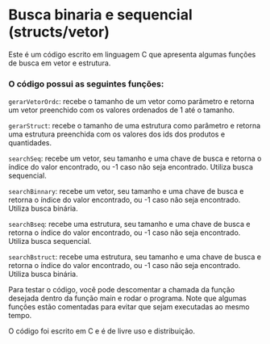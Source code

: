# Busca binaria e sequencial (structs/vetor)

Este é um código escrito em linguagem C que apresenta algumas funções de busca em vetor e estrutura.

### O código possui as seguintes funções:

  `gerarVetorOrdc`: recebe o tamanho de um vetor como parâmetro e retorna um vetor preenchido com os valores ordenados de 1 até o tamanho.

  `gerarStruct`: recebe o tamanho de uma estrutura como parâmetro e retorna uma estrutura preenchida com os valores dos ids dos produtos e quantidades.

  `searchSeq`: recebe um vetor, seu tamanho e uma chave de busca e retorna o índice do valor encontrado, ou -1 caso não seja encontrado. Utiliza busca sequencial.

  `searchBinnary`: recebe um vetor, seu tamanho e uma chave de busca e retorna o índice do valor encontrado, ou -1 caso não seja encontrado. Utiliza busca binária.

  `searchBseq`: recebe uma estrutura, seu tamanho e uma chave de busca e retorna o índice do valor encontrado, ou -1 caso não seja encontrado. Utiliza busca sequencial.

  `searchBstruct`: recebe uma estrutura, seu tamanho e uma chave de busca e retorna o índice do valor encontrado, ou -1 caso não seja encontrado. Utiliza busca binária.

Para testar o código, você pode descomentar a chamada da função desejada dentro da função main e rodar o programa. Note que algumas funções estão comentadas para evitar que sejam executadas ao mesmo tempo.

O código foi escrito em C e é de livre uso e distribuição.
